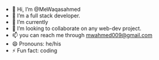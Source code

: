 - 👋 Hi, I’m @MeWaqasahmed
- 👀 I’m a full stack developer.
- 🌱 I’m currently 
- 💞️ I’m looking to collaborate on any web-dev project.
- 📫 you can reach me through mwahmed009@gmail.com
- 😄 Pronouns: he/his
- ⚡ Fun fact: coding

<!---
MeWaqasahmed/MeWaqasahmed is a ✨ special ✨ repository because its `README.md` (this file) appears on your GitHub profile.
You can click the Preview link to take a look at your changes.
--->
